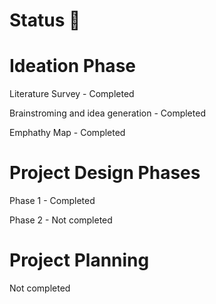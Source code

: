 # Status 📝

# Ideation Phase
 Literature Survey - Completed
 
 Brainstroming and idea generation - Completed
 
 Emphathy Map - Completed
 
# Project Design Phases
Phase 1 - Completed

Phase 2 - Not completed

# Project Planning
Not completed
